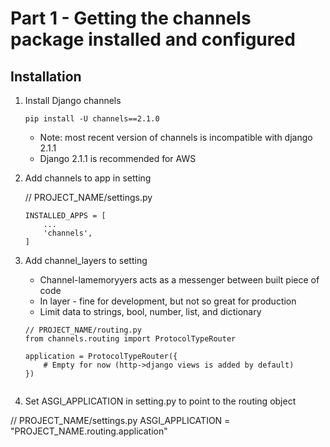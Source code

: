 # Part 1 - Getting the channels package installed and configured

## Installation

1. Install Django channels
    ```
    pip install -U channels==2.1.0
    ```

    - Note: most recent version of channels is incompatible with django 2.1.1
    - Django 2.1.1 is recommended for AWS

2. Add channels to app in setting

    // PROJECT_NAME/settings.py
    ```
    INSTALLED_APPS = [
        ...
        'channels',
    ]
    ```

3. Add channel_layers to setting
    - Channel-lamemoryyers acts as a messenger between built piece of code
    - In  layer - fine for development, but not so great for production
    - Limit data to strings, bool, number, list, and dictionary

    ```
    // PROJECT_NAME/routing.py
    from channels.routing import ProtocolTypeRouter

    application = ProtocolTypeRouter({
        # Empty for now (http->django views is added by default)
    })


4. Set ASGI_APPLICATION in setting.py to point to the routing object

// PROJECT_NAME/settings.py
ASGI_APPLICATION = "PROJECT_NAME.routing.application"
